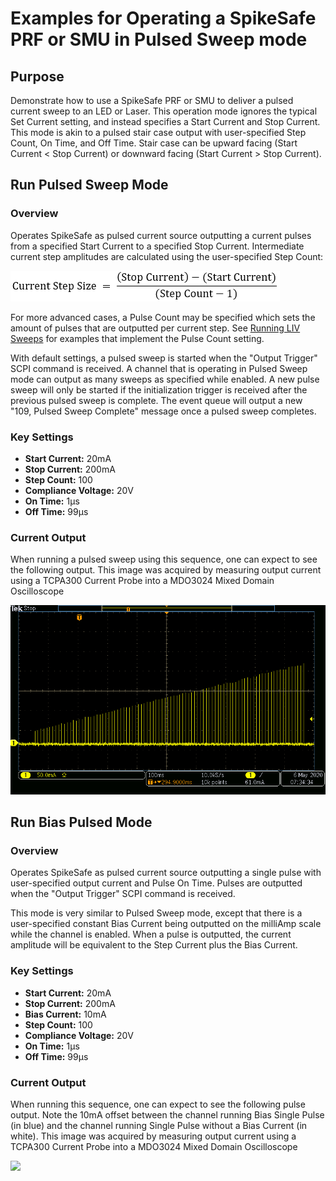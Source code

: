 # Examples for Operating a SpikeSafe PRF or SMU in Pulsed Sweep mode

## **Purpose**
Demonstrate how to use a SpikeSafe PRF or SMU to deliver a pulsed current sweep to an LED or Laser. This operation mode ignores the typical Set Current setting, and instead specifies a Start Current and Stop Current. This mode is akin to a pulsed stair case output with user-specified Step Count, On Time, and Off Time. Stair case can be upward facing (Start Current < Stop Current) or downward facing (Start Current > Stop Current).

## **Run Pulsed Sweep Mode**

### Overview 
Operates SpikeSafe as pulsed current source outputting a current pulses from a specified Start Current to a specified Stop Current. Intermediate current step amplitudes are calculated using the user-specified Step Count:

![](Step_Size_Calculation.png)

For more advanced cases, a Pulse Count may be specified which sets the amount of pulses that are outputted per current step. See [Running LIV Sweeps](../application_specific_examples/running_liv_sweeps) for examples that implement the Pulse Count setting.

With default settings, a pulsed sweep is started when the "Output Trigger" SCPI command is received. A channel that is operating in Pulsed Sweep mode can output as many sweeps as specified while enabled. A new pulse sweep will only be started if the initialization trigger is received after the previous pulsed sweep is complete. The event queue will output a new "109, Pulsed Sweep Complete" message once a pulsed sweep completes.

### Key Settings 
- **Start Current:** 20mA
- **Stop Current:** 200mA
- **Step Count:** 100
- **Compliance Voltage:** 20V
- **On Time:** 1µs
- **Off Time:** 99µs

### Current Output
When running a pulsed sweep using this sequence, one can expect to see the following output. This image was acquired by measuring output current using a TCPA300 Current Probe into a MDO3024 Mixed Domain Oscilloscope

![](Pulsed_Sweep_Output.png)

## **Run Bias Pulsed Mode**

### Overview
Operates SpikeSafe as pulsed current source outputting a single pulse with user-specified output current and Pulse On Time. Pulses are outputted when the "Output Trigger" SCPI command is received. 

This mode is very similar to Pulsed Sweep mode, except that there is a user-specified constant Bias Current being outputted on the milliAmp scale while the channel is enabled. When a pulse is outputted, the current amplitude will be equivalent to the Step Current plus the Bias Current.

### Key Settings
- **Start Current:** 20mA
- **Stop Current:** 200mA
- **Bias Current:** 10mA
- **Step Count:** 100
- **Compliance Voltage:** 20V
- **On Time:** 1µs
- **Off Time:** 99µs

### Current Output
When running this sequence, one can expect to see the following pulse output. Note the 10mA offset between the channel running Bias Single Pulse (in blue) and the channel running Single Pulse without a Bias Current (in white). This image was acquired by measuring output current using a TCPA300 Current Probe into a MDO3024 Mixed Domain Oscilloscope

![](Bias_Pulsed_Sweep_Comparison.png)
